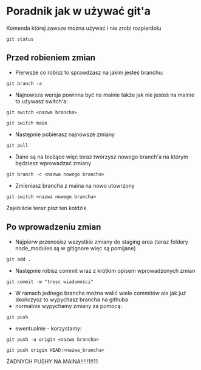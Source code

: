 # Poradnik jak w używać git'a
Komenda której zawsze można używać i nie zrobi rozpierdolu
```
git status
```
## Przed robieniem zmian
* Pierwsze co robisz to sprawdzasz na jakim jesteś branchu:
```
git branch -a
```
* Najnowsza wersja powinna być na mainie także jak nie jesteś na mainie to używasz switch'a:
```
git switch <nazwa brancha>
```
```
git switch main
```
* Następnie pobierasz najnowsze zmiany
```
git pull
```
* Dane są na bieżąco więc teraz tworzysz nowego branch'a na którym będziesz wprowadzać zmiany
```
git branch -c <nazwa nowego brancha>
```
* Zmieniasz brancha z maina na nowo utowrzony
```
git switch <nazwa nowego brancha>
```
Zajebiście teraz pisz ten kołdzik

## Po wprowadzeniu zmian
* Najpierw przenosisz wszystkie zmiany do staging area (teraz foldery node_modules są w gitignore więc są pomijane)
```
git add .
```
* Następnie robisz commit wraz z krótkim opisem wprowadzonych zmian
```
git commit -m "tresc wiadomości"
```
* W ramach jednego brancha można walić wiele commitów ale jak już skończysz to wypychasz brancha na githuba
* normalnie wypychamy zmiany za pomocą:
```
git push
```
* ewentualnie - korzystamy: 
```
git push -u origin <nazwa brancha>
```
```
git push origin HEAD:<nazwa_brancha>
```
ŻADNYCH PUSHY NA MAINA!!!!!1!!11
